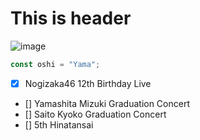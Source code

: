 # This is header
![image](https://github.com/AwanArdy/skills-communicate-using-markdown/assets/94277917/18fba4f2-67f7-4e23-a645-0d738940072c)
``` javascript
const oshi = "Yama";
```
- [x] Nogizaka46 12th Birthday Live
- [] Yamashita Mizuki Graduation Concert
- [] Saito Kyoko Graduation Concert
- [] 5th Hinatansai
